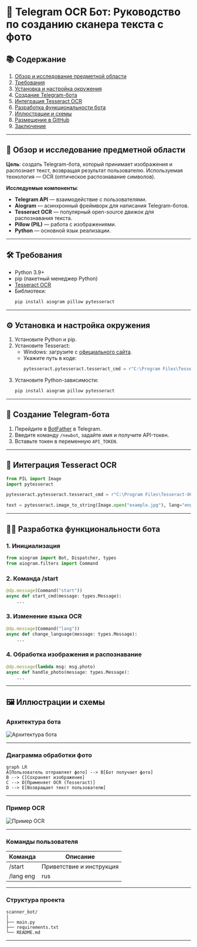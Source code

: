 # 🧠 Telegram OCR Бот: Руководство по созданию сканера текста с фото

## 📚 Содержание
1. [Обзор и исследование предметной области](#обзор)
2. [Требования](#требования)
3. [Установка и настройка окружения](#установка)
4. [Создание Telegram-бота](#создание-бота)
5. [Интеграция Tesseract OCR](#интеграция-ocr)
6. [Разработка функциональности бота](#разработка)
7. [Иллюстрации и схемы](#иллюстрации)
8. [Размещение в GitHub](#размещение)
9. [Заключение](#заключение)

---

## 🧪 Обзор и исследование предметной области <a name="обзор"></a>

**Цель**: создать Telegram-бота, который принимает изображения и распознает текст, возвращая результат пользователю. Используемая технология — OCR (оптическое распознавание символов).

**Исследуемые компоненты**:
- **Telegram API** — взаимодействие с пользователями.
- **Aiogram** — асинхронный фреймворк для написания Telegram-ботов.
- **Tesseract OCR** — популярный open-source движок для распознавания текста.
- **Pillow (PIL)** — работа с изображениями.
- **Python** — основной язык реализации.

---

## 🛠️ Требования <a name="требования"></a>

- Python 3.9+
- pip (пакетный менеджер Python)
- [Tesseract OCR](https://github.com/tesseract-ocr/tesseract)
- Библиотеки:
  ```bash
  pip install aiogram pillow pytesseract
  ```

---

## ⚙️ Установка и настройка окружения <a name="установка"></a>

1. Установите Python и pip.
2. Установите Tesseract:
   - Windows: загрузите с [официального сайта](https://github.com/tesseract-ocr/tesseract).
   - Укажите путь в коде:
     ```python
     pytesseract.pytesseract.tesseract_cmd = r"C:\Program Files\Tesseract-OCR\tesseract.exe"
     ```
3. Установите Python-зависимости:
   ```bash
   pip install aiogram pillow pytesseract
   ```

---

## 🤖 Создание Telegram-бота <a name="создание-бота"></a>

1. Перейдите в [BotFather](https://t.me/BotFather) в Telegram.
2. Введите команду `/newbot`, задайте имя и получите API-токен.
3. Вставьте токен в переменную `API_TOKEN`.

---

## 🧩 Интеграция Tesseract OCR <a name="интеграция-ocr"></a>

```python
from PIL import Image
import pytesseract

pytesseract.pytesseract.tesseract_cmd = r"C:\Program Files\Tesseract-OCR\tesseract.exe"

text = pytesseract.image_to_string(Image.open("example.jpg"), lang="eng")
```

---

## 👨‍💻 Разработка функциональности бота <a name="разработка"></a>

### 1. Инициализация

```python
from aiogram import Bot, Dispatcher, types
from aiogram.filters import Command
```

### 2. Команда /start

```python
@dp.message(Command("start"))
async def start_cmd(message: types.Message):
    ...
```

### 3. Изменение языка OCR

```python
@dp.message(Command("lang"))
async def change_language(message: types.Message):
    ...
```

### 4. Обработка изображения и распознавание

```python
@dp.message(lambda msg: msg.photo)
async def handle_photo(message: types.Message):
    ...
```

---

## 🖼️ Иллюстрации и схемы <a name="иллюстрации"></a>

### Архитектура бота

![Архитектура бота](https://i.imgur.com/YgO8Z7B.png)

---

### Диаграмма обработки фото

```mermaid
graph LR
A[Пользователь отправляет фото] --> B[Бот получает фото]
B --> C[Сохраняет изображение]
C --> D[Применяет OCR (Tesseract)]
D --> E[Возвращает текст пользователю]
```

---

### Пример OCR

![Пример OCR](https://i.imgur.com/x6xROhb.png)

---

### Команды пользователя

| Команда        | Описание                      |
|----------------|-------------------------------|
| /start         | Приветствие и инструкция      |
| /lang eng|rus | Сменить язык распознавания   |

---

### Структура проекта

```
scanner_bot/
│
├── main.py
├── requirements.txt
└── README.md
```

---


